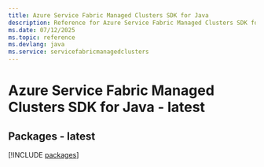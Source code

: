 ```yaml
---
title: Azure Service Fabric Managed Clusters SDK for Java
description: Reference for Azure Service Fabric Managed Clusters SDK for Java
ms.date: 07/12/2025
ms.topic: reference
ms.devlang: java
ms.service: servicefabricmanagedclusters
---
```

# Azure Service Fabric Managed Clusters SDK for Java - latest
## Packages - latest
[!INCLUDE [packages](service-fabric-managed-clusters-index.md)]